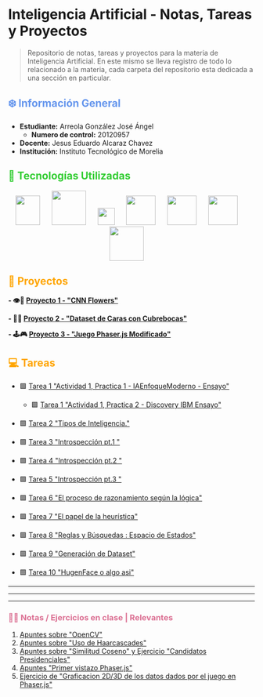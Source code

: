 # Inteligencia Artificial - Notas, Tareas y Proyectos
> Repositorio de notas, tareas y proyectos para la materia de Inteligencia Artificial. En este mismo se lleva registro de todo lo relacionado a la materia, cada carpeta del repositorio esta dedicada a una sección en particular.

## <span style="color:Cornflowerblue">❄️ Información General</span>

- **Estudiante:** Arreola González José Ángel
    - **Numero de control:** 20120957
- **Docente:** Jesus Eduardo Alcaraz Chavez
- **Institución:** Instituto Tecnológico de Morelia

## <span style="color:Limegreen">🥪 Tecnologías Utilizadas</span> 
<p align="center">
<img src="https://upload.wikimedia.org/wikipedia/commons/thumb/2/2d/Tensorflow_logo.svg/1915px-Tensorflow_logo.svg.png" width="50" height="60" style="margin-right: 20"/>
<img src="https://icon.icepanel.io/Technology/svg/scikit-learn.svg" width="" height="70" style="margin-right: 20"/>
<img src="https://seeklogo.com/images/M/matplotlib-logo-AEB3DC9BB4-seeklogo.com.png" width="" height="35" style="margin-right: 20"/>
<img src="https://github.com/opencv/opencv/wiki/logo/OpenCV_logo_no_text.png" width="" height="60" style="margin-right: 20"/>
<img src="https://pandas.pydata.org/static/img/pandas_white.svg" width="" height="60" style="margin-right: 20"/>
<img src="https://numpy.org/images/logo.svg" width="" height="60" style="margin-right: 20"/>
<img src="https://upload.wikimedia.org/wikipedia/commons/e/e7/Phaser_Logo.png" width="" height="70" style="margin-right: 20"/>
</p>

## <span style="color:orange">🤖 Proyectos</span> 

**- 👁️🌼 [Proyecto 1 - "CNN Flowers"](Proyectos/ProyectoCNNFlowers/)**

**- 🔎😷 [Proyecto 2 - "Dataset de Caras con Cubrebocas"](Proyectos/ProyectoDatasetCarasCubre/)**

**- 🕹️🎮 [Proyecto 3 - "Juego Phaser.js Modificado"](Proyectos/PhaserGameAI/)**

## <span style="color:orange">💻 Tareas</span> 

- 🟩 [Tarea 1 "Actividad 1, Practica 1 - IAEnfoqueModerno - Ensayo"](Tareas/Ensayos/1.1_LibroIAEnfoqueModerno_Ensayo.md)
    - 🟩 [Tarea 1 "Actividad 1, Practica 2 - Discovery IBM Ensayo"](Tareas/Ensayos/1.2_DiscoveryIBM_Ensayo.md)

- 🟩 [Tarea 2 "Tipos de Inteligencia."](Tareas/Ensayos/2._TeoríaInteligenciasMultiples_Ensayo.md)

- 🟩 [Tarea 3 "Introspección pt.1 "](Tareas/Ensayos/Tarea3_Ajedrez.md)

- 🟩 [Tarea 4 "Introspección pt.2 "](Tareas/Tarea_4_Islas.ipynb)

- 🟩 [Tarea 5 "Introspección pt.3 "](Tareas/Tarea5_IslasRojas.ipynb)

- 🟩 [Tarea 6 "El proceso de razonamiento según la lógica"](Tareas/Tarea_6_Josephus.ipynb)

- 🟩 [Tarea 7 "El papel de la heurística"](Tareas/Tarea_7_Heuristica.ipynb)

- 🟩 [Tarea 8 "Reglas y Búsquedas : Espacio de Estados"](Ejercicios%20en%20Clase/Tarea_8_ReglasyBusquedas.md)

- 🟩 [Tarea 9 "Generación de Dataset"](Tareas/Tarea_9_DatasetRostros.ipynb)

- 🟩 [Tarea 10 "HugenFace o algo asi"](Tareas/Tarea_9_DatasetRostros.ipynb)

---
---
---
### <span style="color:Palevioletred">✍🏽 Notas / Ejercicios en clase | Relevantes</span> 

1. [Apuntes sobre "OpenCV"](Apuntes%20de%20Clase/AI_Exercise_OpenCV.ipynb)
1. [Apuntes sobre "Uso de Haarcascades"](Apuntes%20de%20Clase/AI_Haar_Cascade.ipynb)
1. [Apuntes sobre "Similitud Coseno" y Ejercicio "Candidatos Presidenciales"](Apuntes%20de%20Clase/Similitud%20Coseno.ipynb)
1. [Apuntes "Primer vistazo Phaser.js"](Apuntes%20de%20Clase/phaser/phaser/demo1.js)
1. [Ejercicio de "Graficacion 2D/3D de los datos dados por el juego en Phaser.js"](Ejercicios%20en%20Clase/GraficacionPhaser/)


